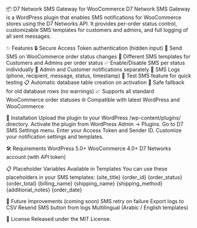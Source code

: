 📦 D7 Network SMS Gateway for WooCommerce
D7 Network SMS Gateway is a WordPress plugin that enables SMS notifications for WooCommerce stores using the D7 Networks API.
It provides per-order status control, customizable SMS templates for customers and admins, and full logging of all sent messages.

✨ Features
🔒 Secure Access Token authentication (hidden input)
🛒 Send SMS on WooCommerce order status changes
📄 Different SMS templates for Customers and Admins per order status
✅ Enable/Disable SMS per status individually
🔔 Admin and Customer notifications separately
🔎 SMS Logs (phone, recipient, message, status, timestamp)
🧪 Test SMS feature for quick testing
📋 Automatic database table creation on activation
🚫 Safe fallback for old database rows (no warnings)
📈 Supports all standard WooCommerce order statuses
🌐 Compatible with latest WordPress and WooCommerce

🔧 Installation
Upload the plugin to your WordPress /wp-content/plugins/ directory.
Activate the plugin from WordPress Admin → Plugins.
Go to D7 SMS Settings menu.
Enter your Access Token and Sender ID.
Customize your notification settings and templates.

🛠 Requirements
WordPress 5.0+
WooCommerce 4.0+
D7 Networks account (with API token)

📋 Placeholder Variables Available in Templates
You can use these placeholders in your SMS templates:
{site_title}
{order_id}
{order_status}
{order_total}
{billing_name}
{shipping_name}
{shipping_method}
{additional_notes}
{order_date}

🚀 Future Improvements (coming soon)
SMS retry on failure
Export logs to CSV
Resend SMS button from logs
Multilingual (Arabic / English templates)

📄 License
Released under the MIT License.
